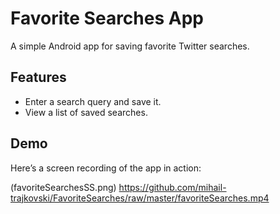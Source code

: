 # Favorite Searches App

A simple Android app for saving favorite Twitter searches.

## Features
- Enter a search query and save it.
- View a list of saved searches.

## Demo
Here’s a screen recording of the app in action:

(favoriteSearchesSS.png) 
https://github.com/mihail-trajkovski/FavoriteSearches/raw/master/favoriteSearches.mp4
